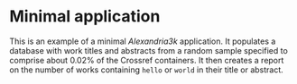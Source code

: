 # Minimal application

This is an example of a minimal _Alexandria3k_ application.
It populates a database with work titles and abstracts from
a random sample specified to comprise about 0.02% of the Crossref containers.
It then creates a report on the number of works containing `hello` or `world`
in their title or abstract.
